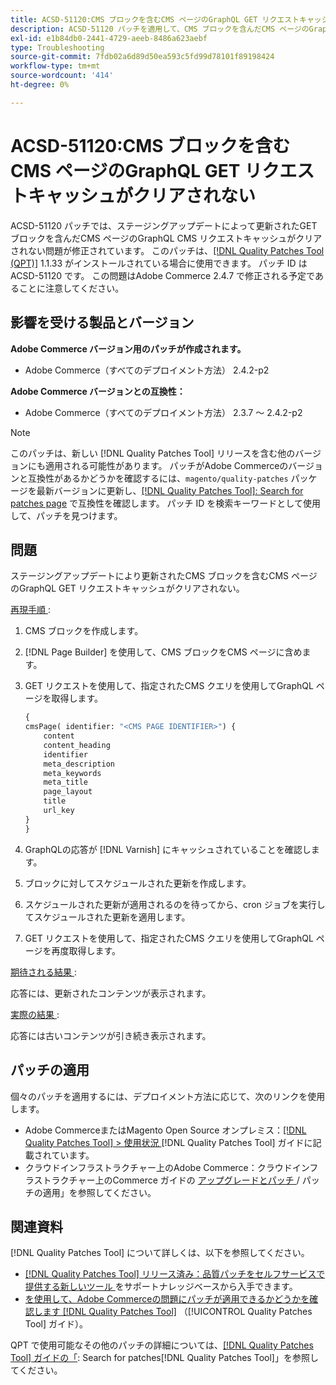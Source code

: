 ```yaml
---
title: ACSD-51120:CMS ブロックを含むCMS ページのGraphQL GET リクエストキャッシュがクリアされない
description: ACSD-51120 パッチを適用して、CMS ブロックを含んだCMS ページのGraphQL GET リクエストキャッシュがクリアされないAdobe Commerceの問題を修正してください。
exl-id: e1b84db0-2441-4729-aeeb-8486a623aebf
type: Troubleshooting
source-git-commit: 7fdb02a6d89d50ea593c5fd99d78101f89198424
workflow-type: tm+mt
source-wordcount: '414'
ht-degree: 0%

---
```


# ACSD-51120:CMS ブロックを含むCMS ページのGraphQL GET リクエストキャッシュがクリアされない

ACSD-51120 パッチでは、ステージングアップデートによって更新されたGET ブロックを含んだCMS ページのGraphQL CMS リクエストキャッシュがクリアされない問題が修正されています。 このパッチは、[[!DNL Quality Patches Tool (QPT)]](https://experienceleague.adobe.com/en/docs/commerce-operations/tools/quality-patches-tool/quality-patches-tool-to-self-serve-quality-patches) 1.1.33 がインストールされている場合に使用できます。 パッチ ID は ACSD-51120 です。 この問題はAdobe Commerce 2.4.7 で修正される予定であることに注意してください。

## 影響を受ける製品とバージョン

**Adobe Commerce バージョン用のパッチが作成されます。**

* Adobe Commerce（すべてのデプロイメント方法） 2.4.2-p2

**Adobe Commerce バージョンとの互換性：**

* Adobe Commerce（すべてのデプロイメント方法） 2.3.7 ～ 2.4.2-p2

>[!NOTE]
>
>このパッチは、新しい [!DNL Quality Patches Tool] リリースを含む他のバージョンにも適用される可能性があります。 パッチがAdobe Commerceのバージョンと互換性があるかどうかを確認するには、`magento/quality-patches` パッケージを最新バージョンに更新し、[[!DNL Quality Patches Tool]: Search for patches page](https://experienceleague.adobe.com/tools/commerce-quality-patches/index.html) で互換性を確認します。 パッチ ID を検索キーワードとして使用して、パッチを見つけます。

## 問題

ステージングアップデートにより更新されたCMS ブロックを含むCMS ページのGraphQL GET リクエストキャッシュがクリアされない。

<u> 再現手順 </u>:

1. CMS ブロックを作成します。
1. [!DNL Page Builder] を使用して、CMS ブロックをCMS ページに含めます。
1. GET リクエストを使用して、指定されたCMS クエリを使用してGraphQL ページを取得します。

   ```GraphQL
   {
   cmsPage( identifier: "<CMS PAGE IDENTIFIER>") {
       content
       content_heading
       identifier
       meta_description
       meta_keywords
       meta_title
       page_layout
       title
       url_key
   }
   }
   ```

1. GraphQLの応答が [!DNL Varnish] にキャッシュされていることを確認します。
1. ブロックに対してスケジュールされた更新を作成します。
1. スケジュールされた更新が適用されるのを待ってから、cron ジョブを実行してスケジュールされた更新を適用します。
1. GET リクエストを使用して、指定されたCMS クエリを使用してGraphQL ページを再度取得します。

<u> 期待される結果 </u>:

応答には、更新されたコンテンツが表示されます。

<u> 実際の結果 </u>:

応答には古いコンテンツが引き続き表示されます。

## パッチの適用

個々のパッチを適用するには、デプロイメント方法に応じて、次のリンクを使用します。

* Adobe CommerceまたはMagento Open Source オンプレミス：[[!DNL Quality Patches Tool] > 使用状況 ](/help/tools/quality-patches-tool/usage.md)[!DNL Quality Patches Tool] ガイドに記載されています。
* クラウドインフラストラクチャー上のAdobe Commerce：クラウドインフラストラクチャー上のCommerce ガイドの [ アップグレードとパッチ ](https://experienceleague.adobe.com/docs/commerce-cloud-service/user-guide/develop/upgrade/apply-patches.html)/ パッチの適用」を参照してください。


## 関連資料

[!DNL Quality Patches Tool] について詳しくは、以下を参照してください。

* [[!DNL Quality Patches Tool]  リリース済み：品質パッチをセルフサービスで提供する新しいツール ](https://experienceleague.adobe.com/en/docs/commerce-operations/tools/quality-patches-tool/quality-patches-tool-to-self-serve-quality-patches) をサポートナレッジベースから入手できます。
* [ を使用して、Adobe Commerceの問題にパッチが適用できるかどうかを確認します  [!DNL Quality Patches Tool]](/help/tools/quality-patches-tool/patches-available-in-qpt/check-patch-for-magento-issue-with-magento-quality-patches.md) （[!UICONTROL Quality Patches Tool] ガイド）。


QPT で使用可能なその他のパッチの詳細については、[[!DNL Quality Patches Tool] ガイドの「](https://experienceleague.adobe.com/tools/commerce-quality-patches/index.html): Search for patches[!DNL Quality Patches Tool]」を参照してください。
